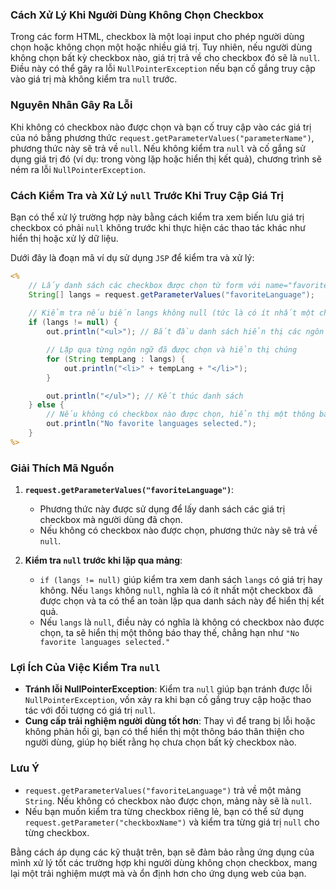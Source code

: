 ### Cách Xử Lý Khi Người Dùng Không Chọn Checkbox

Trong các form HTML, checkbox là một loại input cho phép người dùng chọn hoặc không chọn một hoặc nhiều giá trị. Tuy nhiên, nếu người dùng không chọn bất kỳ checkbox nào, giá trị trả về cho checkbox đó sẽ là `null`. Điều này có thể gây ra lỗi `NullPointerException` nếu bạn cố gắng truy cập vào giá trị mà không kiểm tra `null` trước.

### Nguyên Nhân Gây Ra Lỗi

Khi không có checkbox nào được chọn và bạn cố truy cập vào các giá trị của nó bằng phương thức `request.getParameterValues("parameterName")`, phương thức này sẽ trả về `null`. Nếu không kiểm tra `null` và cố gắng sử dụng giá trị đó (ví dụ: trong vòng lặp hoặc hiển thị kết quả), chương trình sẽ ném ra lỗi `NullPointerException`.

### Cách Kiểm Tra và Xử Lý `null` Trước Khi Truy Cập Giá Trị

Bạn có thể xử lý trường hợp này bằng cách kiểm tra xem biến lưu giá trị checkbox có phải `null` không trước khi thực hiện các thao tác khác như hiển thị hoặc xử lý dữ liệu.

Dưới đây là đoạn mã ví dụ sử dụng `JSP` để kiểm tra và xử lý:

```jsp
<%
    // Lấy danh sách các checkbox được chọn từ form với name="favoriteLanguage"
    String[] langs = request.getParameterValues("favoriteLanguage");
    
    // Kiểm tra nếu biến langs không null (tức là có ít nhất một checkbox được chọn)
    if (langs != null) {
        out.println("<ul>"); // Bắt đầu danh sách hiển thị các ngôn ngữ yêu thích

        // Lặp qua từng ngôn ngữ đã được chọn và hiển thị chúng
        for (String tempLang : langs) {
            out.println("<li>" + tempLang + "</li>");
        }

        out.println("</ul>"); // Kết thúc danh sách
    } else {
        // Nếu không có checkbox nào được chọn, hiển thị một thông báo cho người dùng
        out.println("No favorite languages selected.");
    }
%>
```

### Giải Thích Mã Nguồn

1. **`request.getParameterValues("favoriteLanguage")`**:
   - Phương thức này được sử dụng để lấy danh sách các giá trị checkbox mà người dùng đã chọn.
   - Nếu không có checkbox nào được chọn, phương thức này sẽ trả về `null`.

2. **Kiểm tra `null` trước khi lặp qua mảng**:
   - `if (langs != null)` giúp kiểm tra xem danh sách `langs` có giá trị hay không. Nếu `langs` không `null`, nghĩa là có ít nhất một checkbox đã được chọn và ta có thể an toàn lặp qua danh sách này để hiển thị kết quả.
   - Nếu `langs` là `null`, điều này có nghĩa là không có checkbox nào được chọn, ta sẽ hiển thị một thông báo thay thế, chẳng hạn như `"No favorite languages selected."`

### Lợi Ích Của Việc Kiểm Tra `null`
- **Tránh lỗi NullPointerException**: Kiểm tra `null` giúp bạn tránh được lỗi `NullPointerException`, vốn xảy ra khi bạn cố gắng truy cập hoặc thao tác với đối tượng có giá trị `null`.
- **Cung cấp trải nghiệm người dùng tốt hơn**: Thay vì để trang bị lỗi hoặc không phản hồi gì, bạn có thể hiển thị một thông báo thân thiện cho người dùng, giúp họ biết rằng họ chưa chọn bất kỳ checkbox nào.

### Lưu Ý

- `request.getParameterValues("favoriteLanguage")` trả về một mảng `String`. Nếu không có checkbox nào được chọn, mảng này sẽ là `null`.
- Nếu bạn muốn kiểm tra từng checkbox riêng lẻ, bạn có thể sử dụng `request.getParameter("checkboxName")` và kiểm tra từng giá trị `null` cho từng checkbox.

Bằng cách áp dụng các kỹ thuật trên, bạn sẽ đảm bảo rằng ứng dụng của mình xử lý tốt các trường hợp khi người dùng không chọn checkbox, mang lại một trải nghiệm mượt mà và ổn định hơn cho ứng dụng web của bạn.
